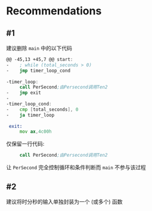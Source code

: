 # Recommendations

## #1

建议删除 `main` 中的以下代码

```asm
@@ -45,13 +45,7 @@ start:
-    ; while (total_seconds > 0)
-    jmp timer_loop_cond
 
-timer_loop:
     call PerSecond;由Persecond调用Ten2
-    jmp exit
-
-timer_loop_cond:
-    cmp [total_seconds], 0
-    ja timer_loop
 
 exit:
     mov ax,4c00h
```

仅保留一行代码:
```asm
     call PerSecond;由Persecond调用Ten2
```

让 `PerSecond` 完全控制循环和条件判断而 `main` 不参与该过程

## #2

建议将时分秒的输入单独封装为一个 (或多个) 函数